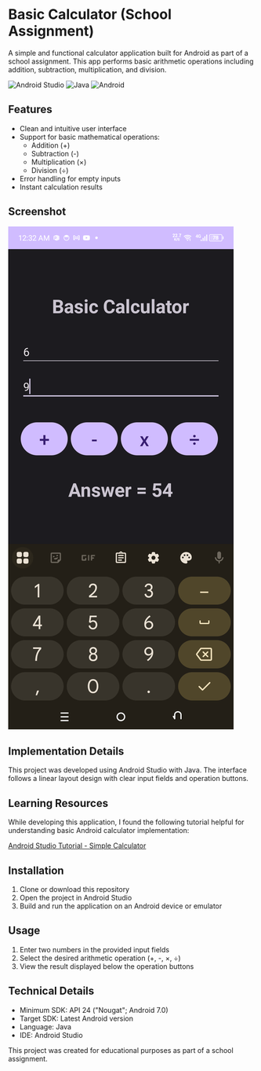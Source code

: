 # Basic Calculator (School Assignment)

A simple and functional calculator application built for Android as part of a school assignment. This app performs basic arithmetic operations including addition, subtraction, multiplication, and division.

![Android Studio](https://img.shields.io/badge/Android%20Studio-3DDC84.svg?style=for-the-badge&logo=android-studio&logoColor=white)
![Java](https://img.shields.io/badge/java-%23ED8B00.svg?style=for-the-badge&logo=openjdk&logoColor=white)
![Android](https://img.shields.io/badge/Android-3DDC84?style=for-the-badge&logo=android&logoColor=white)

## Features

- Clean and intuitive user interface
- Support for basic mathematical operations:
  - Addition (+)
  - Subtraction (-)
  - Multiplication (×)
  - Division (÷)
- Error handling for empty inputs
- Instant calculation results

## Screenshot

![Calculator App](https://github.com/DJNavz1423/_MyCalculator/blob/01432706bc98e327077dbd1d391adbdfcabd612f/Screenshot_20250907_002647.png)

## Implementation Details

This project was developed using Android Studio with Java. The interface follows a linear layout design with clear input fields and operation buttons.

## Learning Resources

While developing this application, I found the following tutorial helpful for understanding basic Android calculator implementation:

[Android Studio Tutorial - Simple Calculator](https://www.youtube.com/watch?v=4DGLcL4v6Qo&t=34s)

## Installation

1. Clone or download this repository
2. Open the project in Android Studio
3. Build and run the application on an Android device or emulator

## Usage

1. Enter two numbers in the provided input fields
2. Select the desired arithmetic operation (+, -, ×, ÷)
3. View the result displayed below the operation buttons

## Technical Details

- Minimum SDK: API 24 ("Nougat"; Android 7.0)
- Target SDK: Latest Android version
- Language: Java
- IDE: Android Studio

This project was created for educational purposes as part of a school assignment.
